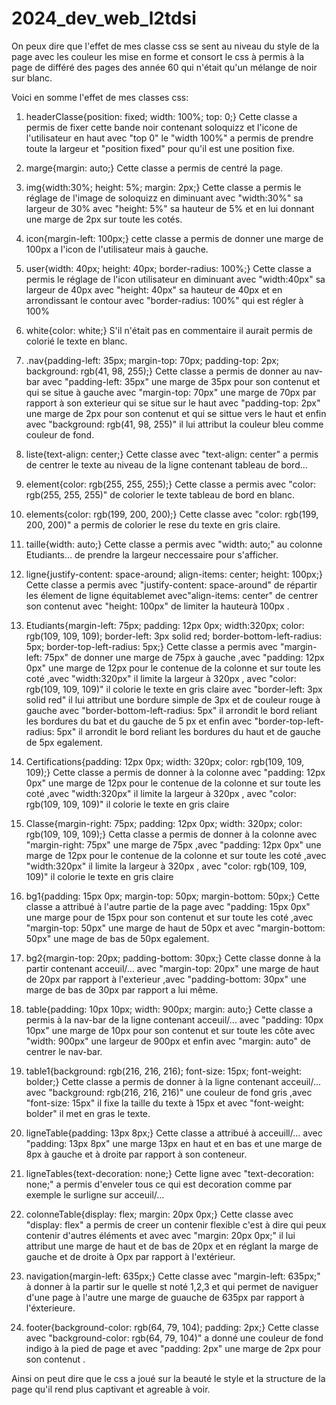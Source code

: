 # 2024_dev_web_l2tdsi

On peux dire que l'effet de mes classe css se sent au niveau du style de la page avec les couleur les mise en forme et consort le css à permis à la page de différé des pages des année 60 qui n'était qu'un mélange de noir sur blanc.

Voici en somme l'effet de mes classes css:

1. headerClasse{position: fixed; width: 100%; top: 0;}
Cette classe a permis de fixer cette bande noir contenant soloquizz et l'icone de l'utilisateur en haut avec "top 0" le "width 100%" a permis de prendre toute la largeur et "position fixed" pour qu'il est une position fixe.

2. marge{margin: auto;}
Cette classe a permis de centré la page. 

3. img{width:30%; height: 5%; margin: 2px;}
Cette classe a permis le réglage de l'image de soloquizz en diminuant avec "width:30%" sa largeur de 30% avec "height: 5%" sa hauteur de 5% et en lui donnant une marge de 2px sur toute les cotés.

4. icon{margin-left: 100px;}
cette classe a permis de donner une marge de 100px a l'icon de l'utilisateur mais à gauche.

5. user{width: 40px; height: 40px; border-radius: 100%;}
Cette classe a permis le réglage de l'icon utilisateur en diminuant avec "width:40px" sa largeur de 40px avec "height: 40px" sa hauteur de 40px et en arrondissant le contour avec "border-radius: 100%" qui est régler à 100%

6. white{color: white;} 
S'il n'était pas en commentaire il aurait permis de colorié le texte en blanc.

7. .nav{padding-left: 35px; margin-top: 70px; padding-top: 2px; background: rgb(41, 98, 255);}
Cette classe a permis de donner au nav-bar avec "padding-left: 35px" une marge de 35px pour son contenut et qui se situe à gauche avec "margin-top: 70px" une marge de 70px par rapport à son exterieur qui se situe sur le haut avec "padding-top: 2px" une marge de 2px pour son contenut et qui se sittue vers le haut et enfin avec "background: rgb(41, 98, 255)" il lui attribut la couleur bleu comme couleur de fond.
8. liste{text-align: center;}
Cette classe avec "text-align: center" a permis de centrer le texte au niveau de la ligne contenant tableau de bord...

9. element{color: rgb(255, 255, 255);}
Cette classe a permis avec "color: rgb(255, 255, 255)" de colorier le texte tableau de bord en blanc.

10. elements{color: rgb(199, 200, 200);}
Cette classe avec "color: rgb(199, 200, 200)" a permis de colorier le rese du texte en gris claire.

11. taille{width: auto;}
Cette classe a permis avec "width: auto;" au colonne Etudiants... de prendre la largeur neccessaire pour s'afficher.

12. ligne{justify-content: space-around; align-items: center; height: 100px;}
Cette classe a permis avec "justify-content: space-around" de répartir les élement de ligne équitablemet avec"align-items: center" de centrer son contenut avec "height: 100px" de limiter la hauteurà 100px .

13. Etudiants{margin-left: 75px; padding: 12px 0px; width:320px; color: rgb(109, 109, 109); border-left: 3px solid red; border-bottom-left-radius: 5px; border-top-left-radius: 5px;}
Cette classe a permis avec "margin-left: 75px" de donner une marge de 75px à gauche ,avec "padding: 12px 0px" une marge de 12px pour le contenue de la colonne et sur toute les coté ,avec "width:320px" il limite la largeur à 320px , avec "color: rgb(109, 109, 109)" il colorie le texte en gris claire avec "border-left: 3px solid red" il lui attribut une bordure simple de 3px et de couleur rouge à gauche avec "border-bottom-left-radius: 5px"  il arrondit le bord reliant les bordures du bat et du gauche de 5 px et enfin avec "border-top-left-radius: 5px" il arrondit le bord reliant les bordures du haut et de gauche de 5px egalement. 

14. Certifications{padding: 12px 0px; width: 320px; color: rgb(109, 109, 109);}
Cette classe a permis de donner à la colonne avec "padding: 12px 0px" une marge de 12px pour le contenue de la colonne et sur toute les coté ,avec "width:320px" il limite la largeur à 320px , avec "color: rgb(109, 109, 109)" il colorie le texte en gris claire

15. Classe{margin-right: 75px; padding: 12px 0px; width: 320px; color: rgb(109, 109, 109);}
Cetta classe a permis de donner à la colonne avec "margin-right: 75px" une marge de 75px ,avec "padding: 12px 0px" une marge de 12px pour le contenue de la colonne et sur toute les coté ,avec "width:320px" il limite la largeur à 320px , avec "color: rgb(109, 109, 109)" il colorie le texte en gris claire 

16. bg1{padding: 15px 0px; margin-top: 50px; margin-bottom: 50px;}
Cette classe a attribué à l'autre partie de la page avec "padding: 15px 0px" une marge pour de 15px pour son contenut et sur toute les coté ,avec "margin-top: 50px" une marge de haut de 50px et avec "margin-bottom: 50px" une mage de bas de 50px egalement. 

17. bg2{margin-top: 20px; padding-bottom: 30px;}
Cette classe donne à la partir contenant acceuil/... avec "margin-top: 20px" une marge de haut de 20px par rapport à l'exterieur ,avec "padding-bottom: 30px" une marge de bas de 30px par rapport a lui même.

18. table{padding: 10px 10px; width: 900px;  margin: auto;}
Cette classe a permis à la nav-bar de la ligne contenant acceuil/... avec "padding: 10px 10px" une marge de 10px pour son contenut et sur toute les côte avec "width: 900px" une largeur de 900px et enfin avec "margin: auto" de centrer le nav-bar.

19. table1{background: rgb(216, 216, 216); font-size: 15px; font-weight: bolder;}
Cette classe a permis de donner à la ligne contenant acceuil/... avec "background: rgb(216, 216, 216)" une couleur de fond gris ,avec "font-size: 15px" il fixe la taille du texte à 15px et avec "font-weight: bolder" il met en gras le texte.

20. ligneTable{padding: 13px 8px;}
Cette classe a attribué à acceuill/... avec "padding: 13px 8px" une marge 13px en haut et en bas et une marge de 8px à gauche et à droite par rapport à son conteneur. 

21. ligneTables{text-decoration: none;}
Cette ligne avec "text-decoration: none;" a permis d'enveler tous ce qui est decoration comme par exemple le surligne sur acceuil/...

22. colonneTable{display: flex; margin: 20px 0px;}
Cette classe avec "display: flex" a permis de creer un contenir flexible c'est à dire qui peux contenir d'autres éléments et avec avec "margin: 20px 0px;" il lui attribut une marge de haut et de bas de 20px et en réglant la marge de gauche et de droite à Opx par rapport à l'extérieur. 

23. navigation{margin-left: 635px;}
Cette classe avec "margin-left: 635px;" à donner à la partir sur le quelle st noté 1,2,3 et qui permet de naviguer d'une page à l'autre une marge de guauche de 635px par rapport à l'éxterieure. 

24. footer{background-color: rgb(64, 79, 104); padding: 2px;}
Cette classe avec "background-color: rgb(64, 79, 104)" a donné une couleur de fond indigo à la pied de page et avec "padding: 2px" une marge de 2px pour son contenut .

Ainsi on peut dire que le css a joué sur la beauté le style et la structure de la page qu'il rend plus captivant et agreable à voir.